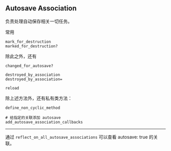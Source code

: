 ## Autosave Association

负责处理自动保存相关一切任务。

常用

```
mark_for_destruction
marked_for_destruction?
```

除此之外，还有

```
changed_for_autosave?

destroyed_by_association
destroyed_by_association=

reload
```

除上述方法外，还有私有类方法：

```
define_non_cyclic_method

# 给指定的关联添加 autosave
add_autosave_association_callbacks
```

---

通过 `reflect_on_all_autosave_associations` 可以查看 autosave: true 的关联。
